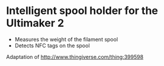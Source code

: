 # Intelligent spool holder for the Ultimaker 2

* Measures the weight of the filament spool
* Detects NFC tags on the spool

Adaptation of http://www.thingiverse.com/thing:399598
